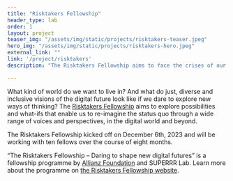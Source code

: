 ```yaml
---
title: "Risktakers Fellowship"
header_type: lab
order: 1
layout: project
teaser_img: "/assets/img/static/projects/risktakers-teaser.jpeg"
hero_img: "/assets/img/static/projects/risktakers-hero.jpeg"
external_link: ""
link: '/project/risktakers'
description: "The Risktakers Fellowship aims to face the crises of our time by envisioning and enacting ideas for inclusive and equal futures – in the digital space and beyond."

---
```


<p>What kind of world do we want to live in? And what do just, diverse and inclusive visions of the digital future look like if we dare to explore new ways of thinking? The <a href="https://risktakers.space/">Risktakers Fellowship</a> aims to explore possibilities and what-ifs that enable us to re-imagine the status quo through a wide range of voices and perspectives, in the digital world and beyond. </p>

<p>The Risktakers Fellowship kicked off on December 6th, 2023 and will be working with ten fellows over the course of eight months.</p>

<p>“The Risktakers Fellowship – Daring to shape new digital futures” is a fellowship programme by <a href="https://allianzfoundation.org/">Allianz Foundation</a> and SUPERRR Lab. 
Learn more about the programme on <a href="https://risktakers.space/">the Risktakers Fellowship website</a>.</p>
